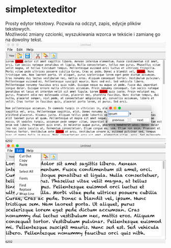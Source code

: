 # simpletexteditor
Prosty edytor tekstowy. Pozwala na odczyt, zapis, edycje plików tekstowych. 
<br/>Możliwość zmiany czcionki, wyszukiwania wzorca w tekście i zamianę go na dowolny tekst.
<br/>![alt text](https://github.com/nemsik/simpletexteditor/blob/master/simpletexteditor.png)
<br/>![alt text](https://github.com/nemsik/simpletexteditor/blob/master/simpletexteditor2.png)
